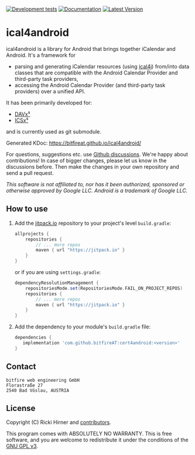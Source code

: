 
[![Development tests](https://github.com/bitfireAT/ical4android/actions/workflows/test-dev.yml/badge.svg)](https://github.com/bitfireAT/ical4android/actions/workflows/test-dev.yml)
[![Documentation](https://img.shields.io/badge/documentation-kdoc-brightgreen)](https://bitfireat.github.io/ical4android/)
[![Latest Version](https://img.shields.io/jitpack/version/com.github.bitfireAT/ical4android)](https://jitpack.io/#bitfireAT/ical4android)


# ical4android

ical4android is a library for Android that brings together iCalendar and Android.
It's a framework for

* parsing and generating iCalendar resources (using [ical4j](https://github.com/ical4j/ical4j))
  from/into data classes that are compatible with the Android Calendar Provider and
  third-party task providers,
* accessing the Android Calendar Provider (and third-party task providers) over a unified API.

It has been primarily developed for:

* [DAVx⁵](https://www.davx5.com)
* [ICSx⁵](https://icsx5.bitfire.at)

and is currently used as git submodule.

Generated KDoc: https://bitfireat.github.io/ical4android/

For questions, suggestions etc. use [Github discussions](https://github.com/bitfireAT/ical4android/discussions).
We're happy about contributions! In case of bigger changes, please let us know in the discussions before.
Then make the changes in your own repository and send a pull request.

_This software is not affiliated to, nor has it been authorized, sponsored or otherwise approved
by Google LLC. Android is a trademark of Google LLC._


## How to use

1. Add the [jitpack.io](https://jitpack.io) repository to your project's level `build.gradle`:
    ```groovy
    allprojects {
        repositories {
            // ... more repos
            maven { url "https://jitpack.io" }
        }
    }
    ```
   or if you are using `settings.gradle`:
    ```groovy
    dependencyResolutionManagement {
        repositoriesMode.set(RepositoriesMode.FAIL_ON_PROJECT_REPOS)
        repositories {
            // ... more repos
            maven { url "https://jitpack.io" }
        }
    }
    ```
2. Add the dependency to your module's `build.gradle` file:
    ```groovy
    dependencies {
       implementation 'com.github.bitfireAT:cert4android:<version>'
    }
    ```


## Contact

```
bitfire web engineering GmbH
Florastraße 27
2540 Bad Vöslau, AUSTRIA
```


## License 

Copyright (C) Ricki Hirner and [contributors](https://github.com/bitfireAT/ical4android/graphs/contributors).

This program comes with ABSOLUTELY NO WARRANTY. This is free software, and you are welcome
to redistribute it under the conditions of the [GNU GPL v3](https://www.gnu.org/licenses/gpl-3.0.html).

